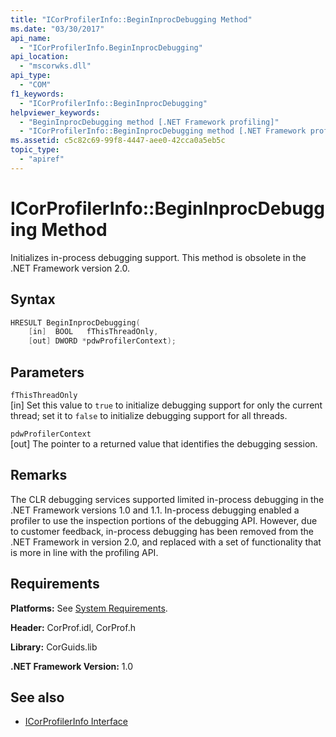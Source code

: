 ```yaml
---
title: "ICorProfilerInfo::BeginInprocDebugging Method"
ms.date: "03/30/2017"
api_name: 
  - "ICorProfilerInfo.BeginInprocDebugging"
api_location: 
  - "mscorwks.dll"
api_type: 
  - "COM"
f1_keywords: 
  - "ICorProfilerInfo::BeginInprocDebugging"
helpviewer_keywords: 
  - "BeginInprocDebugging method [.NET Framework profiling]"
  - "ICorProfilerInfo::BeginInprocDebugging method [.NET Framework profiling]"
ms.assetid: c5c82c69-99f8-4447-aee0-42cca0a5eb5c
topic_type: 
  - "apiref"
---
```

# ICorProfilerInfo::BeginInprocDebugging Method
Initializes in-process debugging support. This method is obsolete in the .NET Framework version 2.0.  
  
## Syntax  
  
```cpp  
HRESULT BeginInprocDebugging(  
    [in]  BOOL   fThisThreadOnly,  
    [out] DWORD *pdwProfilerContext);  
```  
  
## Parameters  
 `fThisThreadOnly`  
 [in] Set this value to `true` to initialize debugging support for only the current thread; set it to `false` to initialize debugging support for all threads.  
  
 `pdwProfilerContext`  
 [out] The pointer to a returned value that identifies the debugging session.  
  
## Remarks  
 The CLR debugging services supported limited in-process debugging in the .NET Framework versions 1.0 and 1.1. In-process debugging enabled a profiler to use the inspection portions of the debugging API. However, due to customer feedback, in-process debugging has been removed from the .NET Framework in version 2.0, and replaced with a set of functionality that is more in line with the profiling API.  
  
## Requirements  
 **Platforms:** See [System Requirements](../../../../docs/framework/get-started/system-requirements.md).  
  
 **Header:** CorProf.idl, CorProf.h  
  
 **Library:** CorGuids.lib  
  
 **.NET Framework Version:** 1.0  
  
## See also

- [ICorProfilerInfo Interface](../../../../docs/framework/unmanaged-api/profiling/icorprofilerinfo-interface.md)
